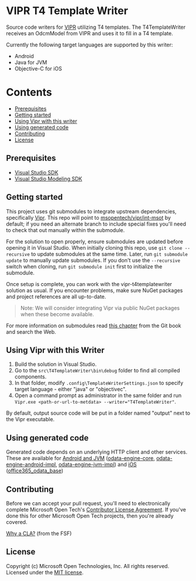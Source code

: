 [vipr-source-repo]: https://github.com/microsoft/vipr

# VIPR T4 Template Writer

Source code writers for [VIPR][vipr-source-repo] utilizing T4 templates. The T4TemplateWriter receives an OdcmModel from VIPR and uses it to fill in a T4 template.

Currently the following target languages are supported by this writer:
- Android
- Java for JVM
- Objective-C for iOS

# Contents
- [Prerequisites](#Prerequisites)
- [Getting started](#Getting-started)
- [Using Vipr with this writer](#Using-Vipr-with-this-Writer)
- [Using generated code](#Using-generated-code)
- [Contributing](#Contributing)
- [License](#License)

## Prerequisites
- [Visual Studio SDK](https://www.microsoft.com/en-us/download/details.aspx?id=40758)
- [Visual Studio Modeling SDK](https://www.microsoft.com/en-us/download/details.aspx?id=40754)

## Getting started

This project uses git submodules to integrate upstream dependencies, specifically [Vipr][vipr-source-repo]. This repo will point to [msopentech/vipr/int-msot](https://github.com/msopentech/vipr/tree/int-msot) by default; if you need an alternate branch to include special fixes you'll need to check that out manually within the submodule.

For the solution to open properly, ensure submodules are updated before opening it in Visual Studio. When initially cloning this repo, use `git clone --recursive` to update submodules at the same time. Later, run `git submodule update` to manually update submodules. If you don't use the `--recursive` switch when cloning, run `git submodule init` first to initialize the submodule.

Once setup is complete, you can work with the vipr-t4templatewriter solution as usual. If you encounter problems, make sure NuGet packages and project references are all up-to-date.

> Note: We will consider integrating Vipr via public NuGet packages when these become available.

For more information on submodules read [this chapter](http://git-scm.com/book/en/v2/Git-Tools-Submodules) from the Git book and search the Web.

## Using Vipr with this Writer

1. Build the solution in Visual Studio.
2. Go to the `src\T4TemplateWriter\bin\debug` folder to find all compiled components.
3. In that folder, modify `.config\TemplateWriterSettings.json` to specify target language - either "java" or "objectivec".
4. Open a command prompt as administrator in the same folder and run `Vipr.exe <path-or-url-to-metdata> --writer="T4TemplateWriter"`.

By default, output source code will be put in a folder named "output" next to the Vipr executable.

## Using generated code

Generated code depends on an underlying HTTP client and other services. These are available for [Android and JVM][android-sdk-folder] ([odata-engine-core][], [odata-engine-android-impl][], [odata-engine-jvm-impl][]) and [iOS][ios-sdk-folder] ([office365_odata_base][])

[android-sdk-folder]: https://github.com/OfficeDev/Office-365-SDK-for-Android/tree/master/sdk
[ios-sdk-folder]: https://github.com/officedev/office-365-sdk-for-ios/tree/master/sdk-objectivec
[odata-engine-core]: https://github.com/OfficeDev/Office-365-SDK-for-Android/tree/master/sdk/odata-engine-core
[odata-engine-android-impl]: https://github.com/OfficeDev/Office-365-SDK-for-Android/tree/master/sdk/odata-engine-android-impl
[odata-engine-jvm-impl]: https://github.com/OfficeDev/Office-365-SDK-for-Android/tree/master/sdk/odata-engine-jvm-impl
[office365_odata_base]: https://github.com/OfficeDev/Office-365-SDK-for-iOS/tree/master/sdk-objectivec/office365_odata_base

## Contributing

Before we can accept your pull request, you'll need to electronically complete Microsoft Open Tech's [Contributor License Agreement](https://cla.msopentech.com/). If you've done this for other Microsoft Open Tech projects, then you're already covered.

[Why a CLA?](https://www.gnu.org/licenses/why-assign.html) (from the FSF)

## License

Copyright (c) Microsoft Open Technologies, Inc. All rights reserved. Licensed under the [MIT license](LICENSE).
